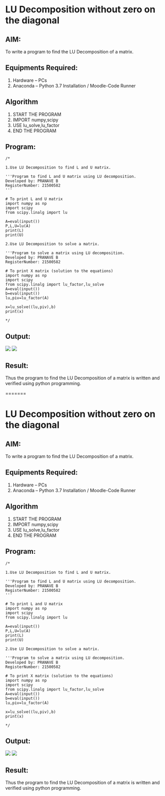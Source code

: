 
# LU Decomposition without zero on the diagonal

## AIM:
To write a program to find the LU Decomposition of a matrix.

## Equipments Required:
1. Hardware – PCs
2. Anaconda – Python 3.7 Installation / Moodle-Code Runner

## Algorithm
1. START THE PROGRAM
2. IMPORT numpy,scipy
3. USE lu_solve,lu_factor 
4. END THE PROGRAM

## Program:
```
/*

1.Use LU Decomposition to find L and U matrix.

'''Program to find L and U matrix using LU decomposition.
Developed by: PRANAVE B 
RegisterNumber: 21500582
'''

# To print L and U matrix
import numpy as np
import scipy 
from scipy.linalg import lu

A=eval(input())
P,L,U=lu(A)
print(L)
print(U)

2.Use LU Decomposition to solve a matrix.

'''Program to solve a matrix using LU decomposition.
Developed by: PRANAVE B
RegisterNumber: 21500582

# To print X matrix (solution to the equations)
import numpy as np
import scipy
from scipy.linalg import lu_factor,lu_solve
A=eval(input())
b=eval(input())
lu,piv=lu_factor(A)

x=lu_solve((lu,piv),b)
print(x)

*/
```

## Output:
![](lU.png)
![](LU1.png)

## Result:
Thus the program to find the LU Decomposition of a matrix is written and verified using python programming.

=======
# LU Decomposition without zero on the diagonal

## AIM:
To write a program to find the LU Decomposition of a matrix.

## Equipments Required:
1. Hardware – PCs
2. Anaconda – Python 3.7 Installation / Moodle-Code Runner

## Algorithm
1. START THE PROGRAM
2. IMPORT numpy,scipy
3. USE lu_solve,lu_factor 
4. END THE PROGRAM

## Program:
```
/*

1.Use LU Decomposition to find L and U matrix.

'''Program to find L and U matrix using LU decomposition.
Developed by: PRANAVE B 
RegisterNumber: 21500582
'''

# To print L and U matrix
import numpy as np
import scipy 
from scipy.linalg import lu

A=eval(input())
P,L,U=lu(A)
print(L)
print(U)

2.Use LU Decomposition to solve a matrix.

'''Program to solve a matrix using LU decomposition.
Developed by: PRANAVE B
RegisterNumber: 21500582

# To print X matrix (solution to the equations)
import numpy as np
import scipy
from scipy.linalg import lu_factor,lu_solve
A=eval(input())
b=eval(input())
lu,piv=lu_factor(A)

x=lu_solve((lu,piv),b)
print(x)

*/
```

## Output:
![](lU.png)
![](LU1.png)

## Result:
Thus the program to find the LU Decomposition of a matrix is written and verified using python programming.

